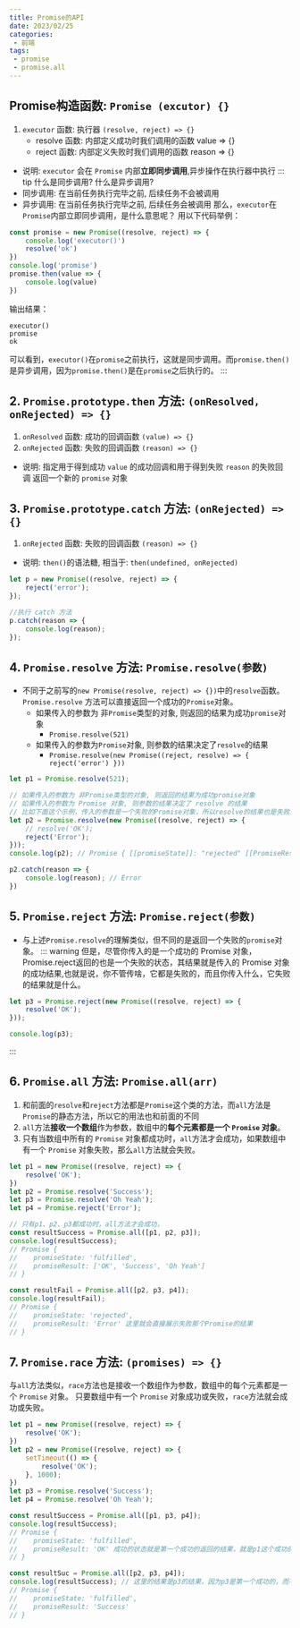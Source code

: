 ```yaml
---
title: Promise的API
date: 2023/02/25
categories:
 - 前端
tags:
 - promise
 - promise.all
---
```


## Promise构造函数: `Promise (excutor) {}`
1. `executor` 函数: 执行器 `(resolve, reject) => {}`
    - resolve 函数: 内部定义成功时我们调用的函数 value => {}
    - reject 函数: 内部定义失败时我们调用的函数 reason => {}
- 说明: `executor` 会在 `Promise` 内部**立即同步调用**,异步操作在执行器中执行
::: tip
什么是同步调用? 什么是异步调用?
- 同步调用: 在当前任务执行完毕之前, 后续任务不会被调用
- 异步调用: 在当前任务执行完毕之前, 后续任务会被调用
那么，`executor`在`Promise`内部立即同步调用，是什么意思呢？
用以下代码举例：
```js
const promise = new Promise((resolve, reject) => {
    console.log('executor()')
    resolve('ok')
})
console.log('promise')
promise.then(value => {
    console.log(value)
})
```
输出结果：
```
executor()
promise
ok
```
可以看到，`executor()`在`promise`之前执行，这就是同步调用。而`promise.then()`是异步调用，因为`promise.then()`是在`promise`之后执行的。
:::

## 2. `Promise.prototype.then` 方法: `(onResolved, onRejected) => {}`
1. `onResolved` 函数: 成功的回调函数 `(value) => {}`
2. `onRejected` 函数: 失败的回调函数 `(reason) => {}`
- 说明: 指定用于得到成功 `value` 的成功回调和用于得到失败 `reason` 的失败回调
返回一个新的 `promise` 对象

## 3. `Promise.prototype.catch` 方法: `(onRejected) => {}`
1. `onRejected` 函数: 失败的回调函数 `(reason) => {}`
- 说明: `then()`的语法糖, 相当于: `then(undefined, onRejected)`
```js
let p = new Promise((resolve, reject) => {
    reject('error');
});

//执行 catch 方法
p.catch(reason => {
    console.log(reason);
});
```

## 4. `Promise.resolve` 方法: `Promise.resolve(参数)`
- 不同于之前写的`new Promise(resolve, reject) => {})`中的`resolve`函数。`Promise.resolve` 方法可以直接返回一个成功的`Promise`对象。
    - 如果传入的参数为 非`Promise`类型的对象, 则返回的结果为成功`promise`对象
        - `Promise.resolve(521)`
    - 如果传入的参数为`Promise`对象, 则参数的结果决定了`resolve`的结果
        - `Promise.resolve(new Promise((reject, resolve) => { reject('error') }))`
```js
let p1 = Promise.resolve(521);

// 如果传入的参数为 非Promise类型的对象, 则返回的结果为成功promise对象
// 如果传入的参数为 Promise 对象, 则参数的结果决定了 resolve 的结果
// 比如下面这个示例，传入的参数是一个失败的Promise对象，所以resolve的结果也是失败的
let p2 = Promise.resolve(new Promise((resolve, reject) => {
    // resolve('OK');
    reject('Error');
}));
console.log(p2); // Promise { [[promiseState]]: "rejected" [[PromiseResult]]: Error"}

p2.catch(reason => {
    console.log(reason); // Error
})
```

## 5. `Promise.reject` 方法: `Promise.reject(参数)` 
- 与上述`Promise.resolve`的理解类似，但不同的是返回一个失败的`promise`对象。
::: warning
但是，尽管你传入的是一个成功的 Promise 对象，Promise.reject返回的也是一个失败的状态，其结果就是传入的 Promise 对象的成功结果,也就是说，你不管传啥，它都是失败的，而且你传入什么，它失败的结果就是什么。
```js
let p3 = Promise.reject(new Promise((resolve, reject) => {
    resolve('OK');
}));

console.log(p3);
```
:::

## 6. `Promise.all` 方法: `Promise.all(arr)`
1. 和前面的`resolve`和`reject`方法都是`Promise`这个类的方法，而`all`方法是`Promise`的静态方法，所以它的用法也和前面的不同
2. `all`方法**接收一个数组**作为参数，数组中的**每个元素都是一个 `Promise` 对象**。
3. 只有当数组中所有的 `Promise` 对象都成功时，`all`方法才会成功，如果数组中有一个 `Promise` 对象失败，那么`all`方法就会失败。
```js
let p1 = new Promise((resolve, reject) => {
    resolve('OK');
})
let p2 = Promise.resolve('Success');
let p3 = Promise.resolve('Oh Yeah');
let p4 = Promise.reject('Error');

// 只有p1、p2、p3都成功时，all方法才会成功，
const resultSuccess = Promise.all([p1, p2, p3]);
console.log(resultSuccess);
// Promise { 
//    promiseState: 'fulfilled',
//    promiseResult: ['OK', 'Success', 'Oh Yeah']
// } 

const resultFail = Promise.all([p2, p3, p4]);
console.log(resultFail);
// Promise { 
//    promiseState: 'rejected',
//    promiseResult: 'Error' 这里就会直接展示失败那个Promise的结果
// } 
```

## 7. `Promise.race` 方法: `(promises) => {}`
与`all`方法类似，`race`方法也是接收一个数组作为参数，数组中的每个元素都是一个 `Promise` 对象。
只要数组中有一个 `Promise` 对象成功或失败，`race`方法就会成功或失败。
```js
let p1 = new Promise((resolve, reject) => {
    resolve('OK');
})
let p2 = new Promise((resolve, reject) => {
    setTimeout(() => {
        resolve('OK');
    }, 1000);
})
let p3 = Promise.resolve('Success');
let p4 = Promise.resolve('Oh Yeah');

const resultSuccess = Promise.all([p1, p3, p4]);
console.log(resultSuccess);
// Promise { 
//    promiseState: 'fulfilled',
//    promiseResult: 'OK' 成功的状态就是第一个成功的返回的结果，就是p1这个成功的结果
// } 

const resultSuc = Promise.all([p2, p3, p4]);
console.log(resultSuccess); // 这里的结果是p3的结果，因为p3是第一个成功的，而不再是p2
// Promise { 
//    promiseState: 'fulfilled',
//    promiseResult: 'Success'
// } 
```